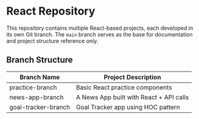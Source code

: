 # React Repository

This repository contains multiple React-based projects, each developed in its own Git branch. The `main` branch serves as the base for documentation and project structure reference only.

## Branch Structure

| Branch Name         | Project Description                     |
|---------------------|------------------------------------------|
| practice-branch     | Basic React practice components          |
| news-app-branch     | A News App built with React + API calls  |
| goal-tracker-branch | Goal Tracker app using HOC pattern       |

